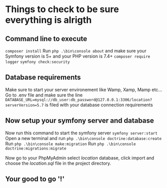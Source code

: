 # Things to check to be sure everything is alrigth

## Command line to execute

`composer install`
Run `php .\bin\console about` and make sure your Symfony version is 5+ and your PHP version is 7.4+
`composer require logger`
`symfony check:security`

## Database requirements

Make sure to start your server environement like Wamp, Xamp, Mamp etc...
Go to .env file and make sure the line `DATABASE_URL=mysql://db_user:db_password@127.0.0.1:3306/location?serverVersion=5.7` is filed with your database connection requirements

## Now setup your symfony server and database

Now run this command to start the symfony server `symfony server:start`
Open a new terminal and run `php .\bin\console doctrine:database:create`
Run `php .\bin\console make:migration`
Run `php .\bin\console doctrine:migrations:migrate`

Now go to your PhpMyAdmin select *location* database, click import and choose the *location.sql* file in the project directory.

## Your good to go '!'
